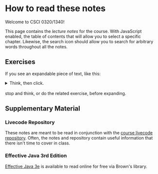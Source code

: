 # How to read these notes

Welcome to CSCI 0320/1340! 

This page contains the _lecture notes_ for the course. With JavaScript enabled, the table of contents that will allow you to select a specific chapter. Likewise, the search icon should allow you to search for arbitrary words throughout all the notes.

## Exercises

If you see an expandable piece of text, like this:
<details>
<summary>Think, then click.</summary>

Text for you to read _after_ thinking or doing an exercise...

</details>
</br>
stop and think, or do the related exercise, before expanding. 

## Supplementary Material 

### Livecode Repository 

These notes are meant to be read in conjunction with the [course livecode repository](https://github.com/cs0320/class-livecode). Often, the notes and repository contain useful information that there isn't time to cover in class. 

### Effective Java 3rd Edition

[Effective Java 3e](https://bruknow.library.brown.edu/permalink/01BU_INST/9mvq88/alma991043254421906966) is available to read online for free via Brown's library. 